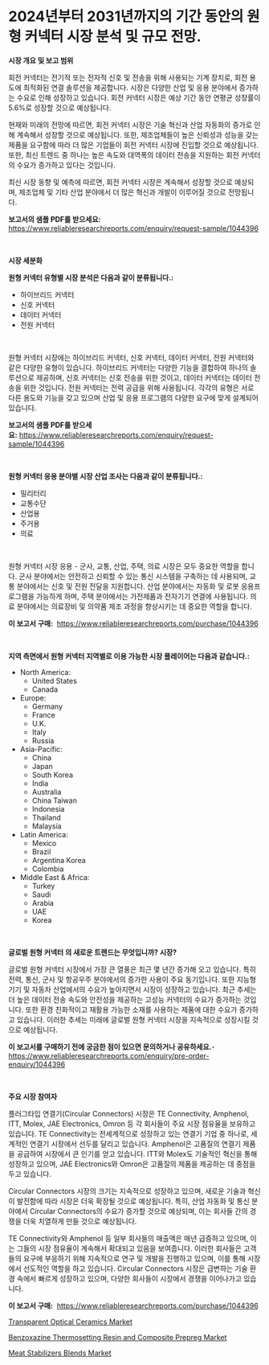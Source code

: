 <p><h1>2024년부터 2031년까지의 기간 동안의 원형 커넥터 시장 분석 및 규모 전망.</h1></p><p><strong>시장 개요 및 보고 범위</strong></p>
<p><p>회전 커넥터는 전기적 또는 전자적 신호 및 전송을 위해 사용되는 기계 장치로, 회전 용도에 최적화된 연결 솔루션을 제공합니다. 시장은 다양한 산업 및 응용 분야에서 증가하는 수요로 인해 성장하고 있습니다. 회전 커넥터 시장은 예상 기간 동안 연평균 성장률이 5.6%로 성장할 것으로 예상됩니다.</p><p>현재와 미래의 전망에 따르면, 회전 커넥터 시장은 기술 혁신과 산업 자동화의 증가로 인해 계속해서 성장할 것으로 예상됩니다. 또한, 제조업체들이 높은 신뢰성과 성능을 갖는 제품을 요구함에 따라 더 많은 기업들이 회전 커넥터 시장에 진입할 것으로 예상됩니다. 또한, 최신 트렌드 중 하나는 높은 속도와 대역폭의 데이터 전송을 지원하는 회전 커넥터의 수요가 증가하고 있다는 것입니다.</p><p>최신 시장 동향 및 예측에 따르면, 회전 커넥터 시장은 계속해서 성장할 것으로 예상되며, 제조업체 및 기타 산업 분야에서 더 많은 혁신과 개발이 이루어질 것으로 전망됩니다.</p></p>
<p><strong>보고서의 샘플 PDF를 받으세요:</strong> <a href="https://www.reliableresearchreports.com/enquiry/request-sample/1044396">https://www.reliableresearchreports.com/enquiry/request-sample/1044396</a></p>
<p>&nbsp;</p>
<p><strong>시장 세분화</strong></p>
<p><strong>원형 커넥터 유형별 시장 분석은 다음과 같이 분류됩니다.:</strong></p>
<p><ul><li>하이브리드 커넥터</li><li>신호 커넥터</li><li>데이터 커넥터</li><li>전원 커넥터</li></ul></p>
<p>&nbsp;</p>
<p><p>원형 커넥터 시장에는 하이브리드 커넥터, 신호 커넥터, 데이터 커넥터, 전원 커넥터와 같은 다양한 유형이 있습니다. 하이브리드 커넥터는 다양한 기능을 결합하여 하나의 솔루션으로 제공하며, 신호 커넥터는 신호 전송을 위한 것이고, 데이터 커넥터는 데이터 전송을 위한 것입니다. 전원 커넥터는 전력 공급을 위해 사용됩니다. 각각의 유형은 서로 다른 용도와 기능을 갖고 있으며 산업 및 응용 프로그램의 다양한 요구에 맞게 설계되어 있습니다.</p></p>
<p><strong>보고서의 샘플 PDF를 받으세요:</strong>&nbsp;<a href="https://www.reliableresearchreports.com/enquiry/request-sample/1044396">https://www.reliableresearchreports.com/enquiry/request-sample/1044396</a></p>
<p>&nbsp;</p>
<p><strong> 원형 커넥터 응용 분야별 시장 산업 조사는 다음과 같이 분류됩니다.:</strong></p>
<p><ul><li>밀리터리</li><li>교통수단</li><li>산업용</li><li>주거용</li><li>의료</li></ul></p>
<p>&nbsp;</p>
<p><p>원형 커넥터 시장 응용 - 군사, 교통, 산업, 주택, 의료 시장은 모두 중요한 역할을 합니다. 군사 분야에서는 안전하고 신뢰할 수 있는 통신 시스템을 구축하는 데 사용되며, 교통 분야에서는 신호 및 전원 전달을 지원합니다. 산업 분야에서는 자동화 및 로봇 응용프로그램을 가능하게 하며, 주택 분야에서는 가전제품과 전자기기 연결에 사용됩니다. 의료 분야에서는 의료장비 및 의약품 제조 과정을 향상시키는 데 중요한 역할을 합니다.</p></p>
<p><strong>이 보고서 구매:</strong>&nbsp; <a href="https://www.reliableresearchreports.com/purchase/1044396">https://www.reliableresearchreports.com/purchase/1044396</a></p>
<p>&nbsp;</p>
<p><strong>지역 측면에서 원형 커넥터 지역별로 이용 가능한 시장 플레이어는 다음과 같습니다.:</strong></p>
<p><ul>
    <li>
        North America:
        <ul>
            <li>United States</li>
            <li>Canada</li>
        </ul>
    </li>
    <li>
        Europe:
        <ul>
            <li>Germany</li>
            <li>France</li>
            <li>U.K.</li>
            <li>Italy</li>
            <li>Russia</li>
        </ul>
    </li>
    <li>
        Asia-Pacific:
        <ul>
            <li>China</li>
            <li>Japan</li>
            <li>South Korea</li>
            <li>India</li>
            <li>Australia</li>
            <li>China Taiwan</li>
            <li>Indonesia</li>
            <li>Thailand</li>
            <li>Malaysia</li>
        </ul>
    </li>
    <li>
        Latin America:
        <ul>
            <li>Mexico</li>
            <li>Brazil</li>
            <li>Argentina Korea</li>
            <li>Colombia</li>
        </ul>
    </li>
    <li>
        Middle East & Africa:
        <ul>
            <li>Turkey</li>
            <li>Saudi</li>
            <li>Arabia</li>
            <li>UAE</li>
            <li>Korea</li>
        </ul>
    </li>
    </ul></p>
<p>&nbsp;</p>
<p><strong>글로벌 원형 커넥터 의 새로운 트렌드는 무엇입니까? 시장?</strong></p>
<p><p>글로벌 원형 커넥터 시장에서 가장 큰 열풍은 최근 몇 년간 증가해 오고 있습니다. 특히 전력, 통신, 군사 및 항공우주 분야에서의 증가한 사용이 주요 동기입니다. 또한 지능형 기기 및 자동차 산업에서의 수요가 높아지면서 시장이 성장하고 있습니다. 최근 추세는 더 높은 데이터 전송 속도와 안전성을 제공하는 고성능 커넥터의 수요가 증가하는 것입니다. 또한 환경 친화적이고 재활용 가능한 소재를 사용하는 제품에 대한 수요가 증가하고 있습니다. 이러한 추세는 미래에 글로벌 원형 커넥터 시장을 지속적으로 성장시킬 것으로 예상됩니다.</p></p>
<p><strong>이 보고서를 구매하기 전에 궁금한 점이 있으면 문의하거나 공유하세요.</strong>- <a href="https://www.reliableresearchreports.com/enquiry/pre-order-enquiry/1044396">https://www.reliableresearchreports.com/enquiry/pre-order-enquiry/1044396</a></p>
<p>&nbsp;</p>
<p><strong>주요 시장 참여자</strong></p>
<p><p>플러그타입 연결기(Circular Connectors) 시장은 TE Connectivity, Amphenol, ITT, Molex, JAE Electronics, Omron 등 각 회사들이 주요 시장 점유율을 보유하고 있습니다. TE Connectivity는 전세계적으로 성장하고 있는 연결기 기업 중 하나로, 세계적인 연결기 시장에서 선두를 달리고 있습니다. Amphenol은 고품질의 연결기 제품을 공급하여 시장에서 큰 인기를 얻고 있습니다. ITT와 Molex도 기술적인 혁신을 통해 성장하고 있으며, JAE Electronics와 Omron은 고품질의 제품을 제공하는 데 중점을 두고 있습니다.</p><p>Circular Connectors 시장의 크기는 지속적으로 성장하고 있으며, 새로운 기술과 혁신이 발전함에 따라 시장은 더욱 확장될 것으로 예상됩니다. 특히, 산업 자동화 및 통신 분야에서 Circular Connectors의 수요가 증가할 것으로 예상되며, 이는 회사들 간의 경쟁을 더욱 치열하게 만들 것으로 예상됩니다.</p><p>TE Connectivity와 Amphenol 등 일부 회사들의 매출액은 매년 급증하고 있으며, 이는 그들의 시장 점유율이 계속해서 확대되고 있음을 보여줍니다. 이러한 회사들은 고객들의 요구에 부응하기 위해 지속적으로 연구 및 개발을 진행하고 있으며, 이를 통해 시장에서 선도적인 역할을 하고 있습니다. Circular Connectors 시장은 급변하는 기술 환경 속에서 빠르게 성장하고 있으며, 다양한 회사들이 시장에서 경쟁을 이어나가고 있습니다.</p></p>
<p><strong>이 보고서 구매:</strong>&nbsp;&nbsp;<a href="https://www.reliableresearchreports.com/purchase/1044396">https://www.reliableresearchreports.com/purchase/1044396</a></p>
<p><p><a href="https://github.com/redneck06/Market-Research-Report-List-2/blob/main/transparent-optical-ceramics-market.md">Transparent Optical Ceramics Market</a></p><p><a href="https://github.com/nicoletavirag/Market-Research-Report-List-2/blob/main/benzoxazine-thermosetting-resin-and-composite-prepreg-market.md">Benzoxazine Thermosetting Resin and Composite Prepreg Market</a></p><p><a href="https://github.com/peachesmcdowel1/Market-Research-Report-List-1/blob/main/meat-stabilizers-blends-market.md">Meat Stabilizers Blends Market</a></p></p>
